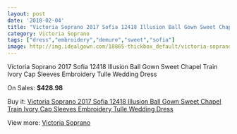 ```yaml
---
layout: post
date: '2018-02-04'
title: "Victoria Soprano 2017 Sofia 12418 Illusion Ball Gown Sweet Chapel Train Ivory Cap Sleeves Embroidery Tulle Wedding Dress"
category: Victoria Soprano
tags: ["dress","embroidery","demure","sweet","sofia"]
image: http://img.idealgown.com/18865-thickbox_default/victoria-soprano-2017-sofia-12418-illusion-ball-gown-sweet-chapel-train-ivory-cap-sleeves-embroidery-tulle-wedding-dress.jpg
---
```

Victoria Soprano 2017 Sofia 12418 Illusion Ball Gown Sweet Chapel Train Ivory Cap Sleeves Embroidery Tulle Wedding Dress

On Sales: **$428.98**
<a href="https://www.idealgown.com/en/victoria-soprano/7216-victoria-soprano-2017-sofia-12418-illusion-ball-gown-sweet-chapel-train-ivory-cap-sleeves-embroidery-tulle-wedding-dress.html"><amp-img layout="responsive" width="600" height="600" src="//img.idealgown.com/18865-thickbox_default/victoria-soprano-2017-sofia-12418-illusion-ball-gown-sweet-chapel-train-ivory-cap-sleeves-embroidery-tulle-wedding-dress.jpg" alt="Victoria Soprano 2017 Sofia 12418 Illusion Ball Gown Sweet Chapel Train Ivory Cap Sleeves Embroidery Tulle Wedding Dress 0" /></a>
<a href="https://www.idealgown.com/en/victoria-soprano/7216-victoria-soprano-2017-sofia-12418-illusion-ball-gown-sweet-chapel-train-ivory-cap-sleeves-embroidery-tulle-wedding-dress.html"><amp-img layout="responsive" width="600" height="600" src="//img.idealgown.com/18870-thickbox_default/victoria-soprano-2017-sofia-12418-illusion-ball-gown-sweet-chapel-train-ivory-cap-sleeves-embroidery-tulle-wedding-dress.jpg" alt="Victoria Soprano 2017 Sofia 12418 Illusion Ball Gown Sweet Chapel Train Ivory Cap Sleeves Embroidery Tulle Wedding Dress 1" /></a>
<a href="https://www.idealgown.com/en/victoria-soprano/7216-victoria-soprano-2017-sofia-12418-illusion-ball-gown-sweet-chapel-train-ivory-cap-sleeves-embroidery-tulle-wedding-dress.html"><amp-img layout="responsive" width="600" height="600" src="//img.idealgown.com/18869-thickbox_default/victoria-soprano-2017-sofia-12418-illusion-ball-gown-sweet-chapel-train-ivory-cap-sleeves-embroidery-tulle-wedding-dress.jpg" alt="Victoria Soprano 2017 Sofia 12418 Illusion Ball Gown Sweet Chapel Train Ivory Cap Sleeves Embroidery Tulle Wedding Dress 2" /></a>
<a href="https://www.idealgown.com/en/victoria-soprano/7216-victoria-soprano-2017-sofia-12418-illusion-ball-gown-sweet-chapel-train-ivory-cap-sleeves-embroidery-tulle-wedding-dress.html"><amp-img layout="responsive" width="600" height="600" src="//img.idealgown.com/18868-thickbox_default/victoria-soprano-2017-sofia-12418-illusion-ball-gown-sweet-chapel-train-ivory-cap-sleeves-embroidery-tulle-wedding-dress.jpg" alt="Victoria Soprano 2017 Sofia 12418 Illusion Ball Gown Sweet Chapel Train Ivory Cap Sleeves Embroidery Tulle Wedding Dress 3" /></a>
<a href="https://www.idealgown.com/en/victoria-soprano/7216-victoria-soprano-2017-sofia-12418-illusion-ball-gown-sweet-chapel-train-ivory-cap-sleeves-embroidery-tulle-wedding-dress.html"><amp-img layout="responsive" width="600" height="600" src="//img.idealgown.com/18867-thickbox_default/victoria-soprano-2017-sofia-12418-illusion-ball-gown-sweet-chapel-train-ivory-cap-sleeves-embroidery-tulle-wedding-dress.jpg" alt="Victoria Soprano 2017 Sofia 12418 Illusion Ball Gown Sweet Chapel Train Ivory Cap Sleeves Embroidery Tulle Wedding Dress 4" /></a>
<a href="https://www.idealgown.com/en/victoria-soprano/7216-victoria-soprano-2017-sofia-12418-illusion-ball-gown-sweet-chapel-train-ivory-cap-sleeves-embroidery-tulle-wedding-dress.html"><amp-img layout="responsive" width="600" height="600" src="//img.idealgown.com/18866-thickbox_default/victoria-soprano-2017-sofia-12418-illusion-ball-gown-sweet-chapel-train-ivory-cap-sleeves-embroidery-tulle-wedding-dress.jpg" alt="Victoria Soprano 2017 Sofia 12418 Illusion Ball Gown Sweet Chapel Train Ivory Cap Sleeves Embroidery Tulle Wedding Dress 5" /></a>

Buy it: [Victoria Soprano 2017 Sofia 12418 Illusion Ball Gown Sweet Chapel Train Ivory Cap Sleeves Embroidery Tulle Wedding Dress](https://www.idealgown.com/en/victoria-soprano/7216-victoria-soprano-2017-sofia-12418-illusion-ball-gown-sweet-chapel-train-ivory-cap-sleeves-embroidery-tulle-wedding-dress.html "Victoria Soprano 2017 Sofia 12418 Illusion Ball Gown Sweet Chapel Train Ivory Cap Sleeves Embroidery Tulle Wedding Dress")

View more: [Victoria Soprano](https://www.idealgown.com/en/143-victoria-soprano "Victoria Soprano")